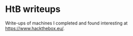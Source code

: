 # HtB writeups

Write-ups of machines I completed and found interesting at https://www.hackthebox.eu/.
